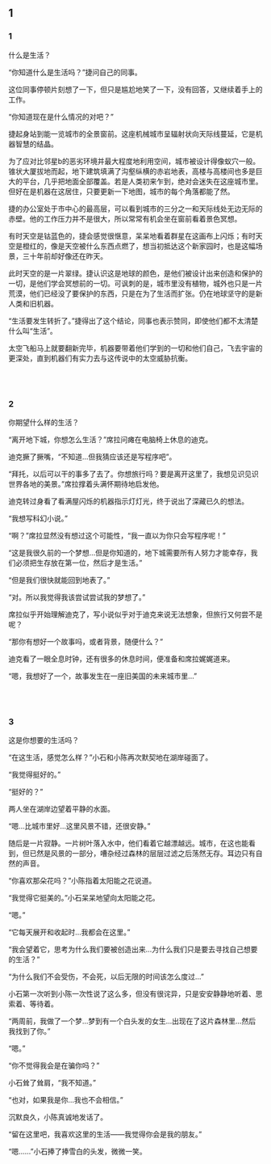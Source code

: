 ## 1

### 1

什么是生活？

“你知道什么是生活吗？”捷问自己的同事。

这位同事停顿片刻想了一下，但只是尴尬地笑了一下，没有回答，又继续着手上的工作。

“你知道现在是什么情况的对吧？”

捷起身站到能一览城市的全景窗前。这座机械城市呈辐射状向天际线蔓延，它是机器智慧的结晶。

为了应对比邻星b的恶劣环境并最大程度地利用空间，城市被设计得像蚁穴一般。锥状大厦拔地而起，地下建筑填满了沟壑纵横的赤岩地表，高楼与高楼间也多是巨大的平台，几乎把地面全部覆盖。若是人类初来乍到，绝对会迷失在这座城市里。但好在是机器在这居住，只要更新一下地图，城市的每个角落都能了然。

捷的办公室处于市中心的最高层，可以看到城市的三分之一和天际线处无边无际的赤壁。他的工作压力并不是很大，所以常常有机会坐在窗前看着景色冥想。

有时天空是钴蓝色的，捷会感觉很惬意，呆呆地看着群星在这画布上闪烁；有时天空是橙红的，像是天空被什么东西点燃了，想当初抵达这个新家园时，也是这幅场景，三十年前却好像还在昨天。

此时天空的是一片翠绿。捷认识这是地球的颜色，是他们被设计出来创造和保护的一切，是他们学会冥想前的一切。可讽刺的是，城市里没有植物，城外也只是一片荒漠，他们已经没了要保护的东西，只是在为了生活而扩张。仍在地球坚守的是新人类和旧机器。

“生活要发生转折了。”捷得出了这个结论，同事也表示赞同，即使他们都不太清楚什么叫“生活”。

太空飞船马上就要翻新完毕，机器要带着他们学到的一切和他们自己，飞去宇宙的更深处，直到机器们有实力去与这传说中的太空威胁抗衡。

<br><br>

### 2

你期望什么样的生活？

“离开地下城，你想怎么生活？”席拉问瘫在电脑椅上休息的迪克。

迪克撅了撅嘴，“不知道…但我猜应该还是写程序吧”。

“拜托，以后可以干的事多了去了。你想旅行吗？要是离开这里了，我想见识见识世界各地的美景。”席拉撑着头满怀期待地启发他。

迪克转过身看了看满屋闪烁的机器指示灯灯光，终于说出了深藏已久的想法。

“我想写科幻小说。”

“啊？”席拉显然没有想过这个可能性，“我一直以为你只会写程序呢！”

“这是我很久前的一个梦想…但是你知道的，地下城需要所有人努力才能幸存，我们必须把生存放在第一位，然后才是生活。”

“但是我们很快就能回到地表了。”

“对。所以我觉得我该尝试尝试我的梦想了。”

席拉似乎开始理解迪克了，写小说似乎对于迪克来说无法想象，但旅行又何尝不是呢？

“那你有想好一个故事吗，或者背景，随便什么？”

迪克看了一眼全息时钟，还有很多的休息时间，便准备和席拉娓娓道来。

“嗯，我想好了一个，故事发生在一座旧美国的未来城市里…”

<br><br>

### 3

这是你想要的生活吗？

“在这生活，感觉怎么样？”小石和小陈再次默契地在湖岸碰面了。

“我觉得挺好的。”

“挺好的？”

两人坐在湖岸边望着平静的水面。

“嗯…比城市里好…这里风景不错，还很安静。”

随后是一片寂静。一片树叶落入水中，他们看着它越漂越远。城市，在这也能看到，但已然是风景的一部分，嘈杂经过森林的层层过滤之后荡然无存。耳边只有自然的声音。

“你喜欢那朵花吗？”小陈指着太阳能之花说道。

“我觉得它挺美的。”小石呆呆地望向太阳能之花。

“嗯。”

“它每天展开和收起时…我都会在这里。”

“我会望着它，思考为什么我们要被创造出来…为什么我们只是要去寻找自己想要的生活？”

“为什么我们不会受伤，不会死，以后无限的时间该怎么度过…”

小石第一次听到小陈一次性说了这么多，但没有很诧异，只是安安静静地听着、思索着、等待着。

“两周前，我做了一个梦…梦到有一个白头发的女生…出现在了这片森林里…然后我找到了你。”

“嗯。”

“你不觉得我会是在骗你吗？”

小石耸了耸肩，“我不知道。”

“也对，如果我是你…我也不会相信。”

沉默良久，小陈真诚地发话了。

“留在这里吧，我喜欢这里的生活——我觉得你会是我的朋友。”

“嗯……”小石捧了捧雪白的头发，微微一笑。
